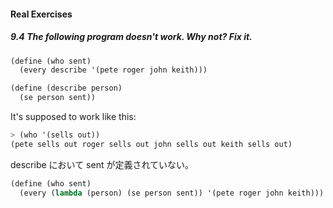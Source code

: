 #### Real Exercises

##### 9.4  The following program doesn't work. Why not? Fix it.
```Scheme
(define (who sent)
  (every describe '(pete roger john keith)))

(define (describe person)
  (se person sent))
```
It's supposed to work like this:
```Scheme
> (who '(sells out))
(pete sells out roger sells out john sells out keith sells out)
```

describe において sent が定義されていない。

```Scheme
(define (who sent)
  (every (lambda (person) (se person sent)) '(pete roger john keith)))
```
